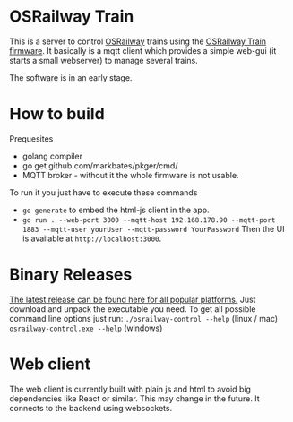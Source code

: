 # OSRailway Train

This is a server to control [OSRailway](https://www.thingiverse.com/thing:4408535) trains using the [OSRailway Train firmware](https://github.com/aligator/OSRailwayTrain).
It basically is a mqtt client which provides a simple web-gui (it starts a small webserver) to manage several trains. 

The software is in an early stage.

# How to build

Prequesites
- golang compiler
- go get github.com/markbates/pkger/cmd/
- MQTT broker - without it the whole firmware is not usable.

To run it you just have to execute these commands
- `go generate` to embed the html-js client in the app.
- `go run . --web-port 3000 --mqtt-host 192.168.178.90 --mqtt-port 1883 --mqtt-user yourUser --mqtt-password YourPassword`
Then the UI is available at `http://localhost:3000`. 

# Binary Releases

[The latest release can be found here for all popular platforms.](https://github.com/aligator/OSRailwayControl/releases)
Just download and unpack the executable you need.
To get all possible command line options just run:
`./osrailway-control --help` (linux / mac)
`osrailway-control.exe --help` (windows)

# Web client

The web client is currently built with plain js and html to avoid big dependencies like React or similar.
This may change in the future. It connects to the backend using websockets.